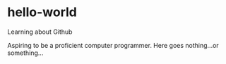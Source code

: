 # hello-world
Learning about Github

Aspiring to be a proficient computer programmer. Here goes nothing...or something...  
